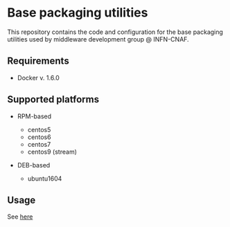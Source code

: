 # Base packaging utilities

This repository contains the code and configuration for the
base packaging utilities used by middleware development group
@ INFN-CNAF.

## Requirements

- Docker v. 1.6.0

## Supported platforms

- RPM-based
	- centos5
	- centos6
	- centos7
	- centos9 (stream)
	
- DEB-based
	- ubuntu1604

## Usage

See [here](rpm/README.md)
